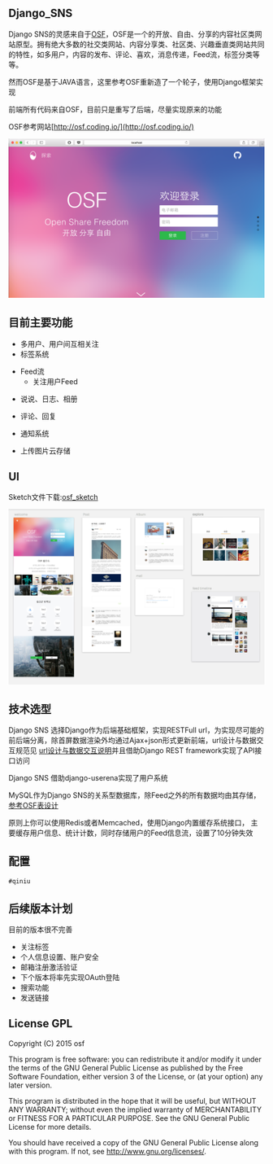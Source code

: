 ## Django_SNS

Django SNS的灵感来自于[OSF](https://github.com/lvwangbeta/osf)，OSF是一个的开放、自由、分享的内容社区类网站原型。拥有绝大多数的社交类网站、内容分享类、社区类、兴趣垂直类网站共同的特性，如多用户，内容的发布、评论、喜欢，消息传递，Feed流，标签分类等等。

然而OSF是基于JAVA语言，这里参考OSF重新造了一个轮子，使用Django框架实现

前端所有代码来自OSF，目前只是重写了后端，尽量实现原来的功能

OSF参考网站[http://osf.coding.io/](http://osf.coding.io/)

![welcome](doc/welcome.png)

## 目前主要功能 

* 多用户、用户间互相关注
* 标签系统
- Feed流  
  * 关注用户Feed
* 说说、日志、相册
* 评论、回复
* 通知系统  

* 上传图片云存储


##  UI

Sketch文件下载:[osf_sketch](http://pan.baidu.com/s/1hq5zI1e)  


![explore](doc/osf_sketch_preview.png)




## 技术选型 

Django SNS 选择Django作为后端基础框架，实现RESTFull url，为实现尽可能的前后端分离，除首屏数据渲染外均通过Ajax+json形式更新前端，url设计与数据交互规范见 [url设计与数据交互说明](doc/url.md)并且借助Django REST framework实现了API接口访问

Django SNS 借助django-userena实现了用户系统

MySQL作为Django SNS的关系型数据库，除Feed之外的所有数据均由其存储，[参考OSF表设计](doc/osf_db.png)

原则上你可以使用Redis或者Memcached，使用Django内置缓存系统接口，
主要缓存用户信息、统计计数，同时存储用户的Feed信息流，设置了10分钟失效
## 配置

	#qiniu


## 后续版本计划
目前的版本很不完善

* 关注标签
* 个人信息设置、账户安全
* 邮箱注册激活验证 
* 下个版本将率先实现OAuth登陆
* 搜索功能  
* 发送链接 

## License GPL

Copyright (C) 2015 osf

This program is free software: you can redistribute it and/or modify
it under the terms of the GNU General Public License as published by
the Free Software Foundation, either version 3 of the License, or
(at your option) any later version.

This program is distributed in the hope that it will be useful,
but WITHOUT ANY WARRANTY; without even the implied warranty of
MERCHANTABILITY or FITNESS FOR A PARTICULAR PURPOSE.  See the
GNU General Public License for more details.

You should have received a copy of the GNU General Public License
along with this program.  If not, see <http://www.gnu.org/licenses/>.